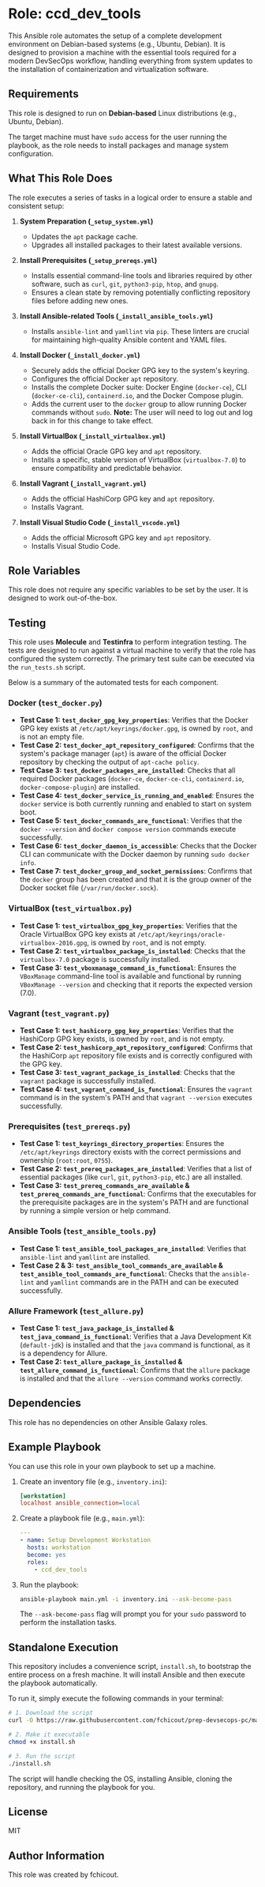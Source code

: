 # Role: ccd_dev_tools

This Ansible role automates the setup of a complete development environment on Debian-based systems (e.g., Ubuntu, Debian). It is designed to provision a machine with the essential tools required for a modern DevSecOps workflow, handling everything from system updates to the installation of containerization and virtualization software.

## Requirements

This role is designed to run on **Debian-based** Linux distributions (e.g., Ubuntu, Debian).

The target machine must have `sudo` access for the user running the playbook, as the role needs to install packages and manage system configuration.

## What This Role Does

The role executes a series of tasks in a logical order to ensure a stable and consistent setup:

1.  **System Preparation (`_setup_system.yml`)**
    *   Updates the `apt` package cache.
    *   Upgrades all installed packages to their latest available versions.

2.  **Install Prerequisites (`_setup_prereqs.yml`)**
    *   Installs essential command-line tools and libraries required by other software, such as `curl`, `git`, `python3-pip`, `htop`, and `gnupg`.
    *   Ensures a clean state by removing potentially conflicting repository files before adding new ones.

3.  **Install Ansible-related Tools (`_install_ansible_tools.yml`)**
    *   Installs `ansible-lint` and `yamllint` via `pip`. These linters are crucial for maintaining high-quality Ansible content and YAML files.

4.  **Install Docker (`_install_docker.yml`)**
    *   Securely adds the official Docker GPG key to the system's keyring.
    *   Configures the official Docker `apt` repository.
    *   Installs the complete Docker suite: Docker Engine (`docker-ce`), CLI (`docker-ce-cli`), `containerd.io`, and the Docker Compose plugin.
    *   Adds the current user to the `docker` group to allow running Docker commands without `sudo`. **Note:** The user will need to log out and log back in for this change to take effect.

5.  **Install VirtualBox (`_install_virtualbox.yml`)**
    *   Adds the official Oracle GPG key and `apt` repository.
    *   Installs a specific, stable version of VirtualBox (`virtualbox-7.0`) to ensure compatibility and predictable behavior.

6.  **Install Vagrant (`_install_vagrant.yml`)**
    *   Adds the official HashiCorp GPG key and `apt` repository.
    *   Installs Vagrant.

7.  **Install Visual Studio Code (`_install_vscode.yml`)**
    *   Adds the official Microsoft GPG key and `apt` repository.
    *   Installs Visual Studio Code.

## Role Variables

This role does not require any specific variables to be set by the user. It is designed to work out-of-the-box.


## Testing

This role uses **Molecule** and **Testinfra** to perform integration testing. The tests are designed to run against a virtual machine to verify that the role has configured the system correctly. The primary test suite can be executed via the `run_tests.sh` script.

Below is a summary of the automated tests for each component.

### Docker (`test_docker.py`)

*   **Test Case 1: `test_docker_gpg_key_properties`**: Verifies that the Docker GPG key exists at `/etc/apt/keyrings/docker.gpg`, is owned by `root`, and is not an empty file.
*   **Test Case 2: `test_docker_apt_repository_configured`**: Confirms that the system's package manager (`apt`) is aware of the official Docker repository by checking the output of `apt-cache policy`.
*   **Test Case 3: `test_docker_packages_are_installed`**: Checks that all required Docker packages (`docker-ce`, `docker-ce-cli`, `containerd.io`, `docker-compose-plugin`) are installed.
*   **Test Case 4: `test_docker_service_is_running_and_enabled`**: Ensures the `docker` service is both currently running and enabled to start on system boot.
*   **Test Case 5: `test_docker_commands_are_functional`**: Verifies that the `docker --version` and `docker compose version` commands execute successfully.
*   **Test Case 6: `test_docker_daemon_is_accessible`**: Checks that the Docker CLI can communicate with the Docker daemon by running `sudo docker info`.
*   **Test Case 7: `test_docker_group_and_socket_permissions`**: Confirms that the `docker` group has been created and that it is the group owner of the Docker socket file (`/var/run/docker.sock`).

### VirtualBox (`test_virtualbox.py`)

*   **Test Case 1: `test_virtualbox_gpg_key_properties`**: Verifies that the Oracle VirtualBox GPG key exists at `/etc/apt/keyrings/oracle-virtualbox-2016.gpg`, is owned by `root`, and is not empty.
*   **Test Case 2: `test_virtualbox_package_is_installed`**: Checks that the `virtualbox-7.0` package is successfully installed.
*   **Test Case 3: `test_vboxmanage_command_is_functional`**: Ensures the `VBoxManage` command-line tool is available and functional by running `VBoxManage --version` and checking that it reports the expected version (7.0).

### Vagrant (`test_vagrant.py`)

*   **Test Case 1: `test_hashicorp_gpg_key_properties`**: Verifies that the HashiCorp GPG key exists, is owned by `root`, and is not empty.
*   **Test Case 2: `test_hashicorp_apt_repository_configured`**: Confirms that the HashiCorp `apt` repository file exists and is correctly configured with the GPG key.
*   **Test Case 3: `test_vagrant_package_is_installed`**: Checks that the `vagrant` package is successfully installed.
*   **Test Case 4: `test_vagrant_command_is_functional`**: Ensures the `vagrant` command is in the system's PATH and that `vagrant --version` executes successfully.

### Prerequisites (`test_prereqs.py`)

*   **Test Case 1: `test_keyrings_directory_properties`**: Ensures the `/etc/apt/keyrings` directory exists with the correct permissions and ownership (`root:root`, `0755`).
*   **Test Case 2: `test_prereq_packages_are_installed`**: Verifies that a list of essential packages (like `curl`, `git`, `python3-pip`, etc.) are all installed.
*   **Test Case 3: `test_prereq_commands_are_available` & `test_prereq_commands_are_functional`**: Confirms that the executables for the prerequisite packages are in the system's PATH and are functional by running a simple version or help command.

### Ansible Tools (`test_ansible_tools.py`)

*   **Test Case 1: `test_ansible_tool_packages_are_installed`**: Verifies that `ansible-lint` and `yamllint` are installed.
*   **Test Case 2 & 3: `test_ansible_tool_commands_are_available` & `test_ansible_tool_commands_are_functional`**: Checks that the `ansible-lint` and `yamllint` commands are in the PATH and can be executed successfully.

### Allure Framework (`test_allure.py`)

*   **Test Case 1: `test_java_package_is_installed` & `test_java_command_is_functional`**: Verifies that a Java Development Kit (`default-jdk`) is installed and that the `java` command is functional, as it is a dependency for Allure.
*   **Test Case 2: `test_allure_package_is_installed` & `test_allure_command_is_functional`**: Confirms that the `allure` package is installed and that the `allure --version` command works correctly.

## Dependencies

This role has no dependencies on other Ansible Galaxy roles.

## Example Playbook

You can use this role in your own playbook to set up a machine.

1.  Create an inventory file (e.g., `inventory.ini`):

    ```ini
    [workstation]
    localhost ansible_connection=local
    ```

2.  Create a playbook file (e.g., `main.yml`):

    ```yaml
    ---
    - name: Setup Development Workstation
      hosts: workstation
      become: yes
      roles:
        - ccd_dev_tools
    ```

3.  Run the playbook:

    ```bash
    ansible-playbook main.yml -i inventory.ini --ask-become-pass
    ```

    The `--ask-become-pass` flag will prompt you for your `sudo` password to perform the installation tasks.

## Standalone Execution

This repository includes a convenience script, `install.sh`, to bootstrap the entire process on a fresh machine. It will install Ansible and then execute the playbook automatically.

To run it, simply execute the following commands in your terminal:

```bash
# 1. Download the script
curl -O https://raw.githubusercontent.com/fchicout/prep-devsecops-pc/main/install.sh

# 2. Make it executable
chmod +x install.sh

# 3. Run the script
./install.sh
```

The script will handle checking the OS, installing Ansible, cloning the repository, and running the playbook for you.

## License

MIT

## Author Information

This role was created by fchicout.
